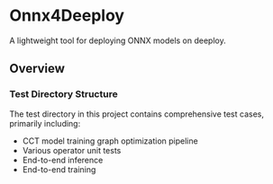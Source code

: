 # Onnx4Deeploy
A lightweight tool for deploying ONNX models on deeploy.

## Overview
### Test Directory Structure
The test directory in this project contains comprehensive test cases, primarily including:

- CCT model training graph optimization pipeline
- Various operator unit tests
- End-to-end inference
- End-to-end training
